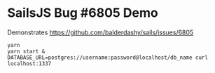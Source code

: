 SailsJS Bug #6805 Demo
======================

Demonstrates https://github.com/balderdashy/sails/issues/6805

```shell
yarn
yarn start & 
DATABASE_URL=postgres://username:password@localhost/db_name curl localhost:1337
```
